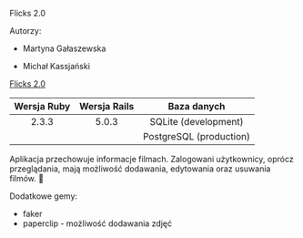 Flicks 2.0

Autorzy:
* Martyna Gałaszewska

* Michał Kassjański

[Flicks 2.0](https://damp-escarpment-69384.herokuapp.com/)

| Wersja Ruby  | Wersja Rails | Baza danych  |
| :-------------: |:-------------:| :-----:|
|  2.3.3  | 5.0.3 | SQLite (development)|
|               |               |PostgreSQL (production)|

Aplikacja przechowuje informacje filmach. Zalogowani użytkownicy, oprócz przeglądania, mają możliwość dodawania, edytowania oraz usuwania filmów. :movie_camera:

Dodatkowe gemy:
* faker
* paperclip - możliwość dodawania zdjęć
